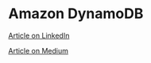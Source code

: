 # Amazon DynamoDB

[Article on LinkedIn](https://www.linkedin.com/posts/ayush-manglani-58a1a6162_amazon-dynamodb-activity-6701827003118563328-xlvT)

[Article on Medium](https://medium.com/@ayush.manglani/amazon-dynamodb-e5fc12193933?sk=82ce08f52c37d28c9d24456dadff9ac6)
